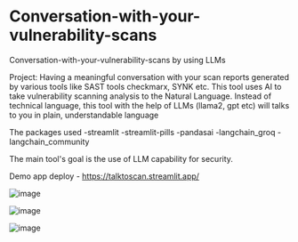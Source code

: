 # Conversation-with-your-vulnerability-scans
Conversation-with-your-vulnerability-scans by using LLMs 

Project: Having a meaningful conversation with your scan reports generated by various tools like SAST tools checkmarx, SYNK etc. This tool uses AI to take vulnerability scanning analysis to the Natural Language. Instead of technical language, this tool with the help of LLMs (llama2, gpt etc) will talks to you in plain, understandable language

The packages used -streamlit -streamlit-pills -pandasai -langchain_groq -langchain_community

The main tool's goal is the use of LLM capability for security.

Demo app deploy - https://talktoscan.streamlit.app/


![image](https://github.com/user-attachments/assets/ce53ddff-7d62-44b6-ba42-1fd26a86a897)


![image](https://github.com/user-attachments/assets/75a94662-e11e-4c2c-abfc-6c6d203b8580)


![image](https://github.com/user-attachments/assets/60bac7b8-fbb3-4d88-9b57-327c71c4e7bd)


